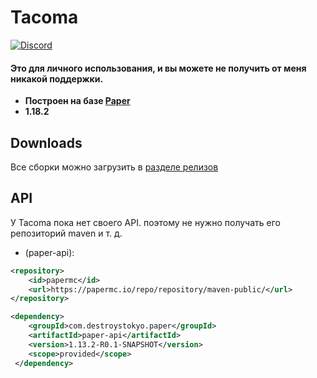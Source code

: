 # Tacoma
<a href="https://discord.gg/RGKHvJXWNS">![Discord](https://img.shields.io/discord/1151582614742904903?label=Discord&logo=Discord)</a>
  <h4><b>Это для личного использования, и вы можете не получить от меня никакой поддержки.</b></h4> 

- **Построен на базе [Paper](https://github.com/PaperMC/Paper )**
- **1.18.2**

## Downloads

Все сборки можно загрузить в [разделе релизов](https://github.com/DoubleDante/Tacoma/releases)


## API

У Tacoma пока нет своего API. поэтому не нужно получать его репозиторий maven и т. д.



 * (paper-api):
```xml
<repository>
    <id>papermc</id>
    <url>https://papermc.io/repo/repository/maven-public/</url>
</repository>
```
```xml
<dependency>
    <groupId>com.destroystokyo.paper</groupId>
    <artifactId>paper-api</artifactId>
    <version>1.13.2-R0.1-SNAPSHOT</version>
    <scope>provided</scope>
 </dependency>
